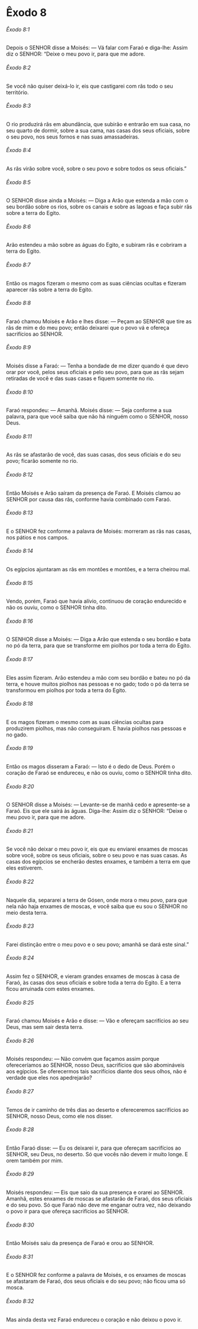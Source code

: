 # Êxodo 8

###### Êxodo 8:1

Depois o SENHOR disse a Moisés: — Vá falar com Faraó e diga-lhe: Assim diz o SENHOR: “Deixe o meu povo ir, para que me adore.

###### Êxodo 8:2

Se você não quiser deixá-lo ir, eis que castigarei com rãs todo o seu território.

###### Êxodo 8:3

O rio produzirá rãs em abundância, que subirão e entrarão em sua casa, no seu quarto de dormir, sobre a sua cama, nas casas dos seus oficiais, sobre o seu povo, nos seus fornos e nas suas amassadeiras.

###### Êxodo 8:4

As rãs virão sobre você, sobre o seu povo e sobre todos os seus oficiais.”

###### Êxodo 8:5

O SENHOR disse ainda a Moisés: — Diga a Arão que estenda a mão com o seu bordão sobre os rios, sobre os canais e sobre as lagoas e faça subir rãs sobre a terra do Egito.

###### Êxodo 8:6

Arão estendeu a mão sobre as águas do Egito, e subiram rãs e cobriram a terra do Egito.

###### Êxodo 8:7

Então os magos fizeram o mesmo com as suas ciências ocultas e fizeram aparecer rãs sobre a terra do Egito.

###### Êxodo 8:8

Faraó chamou Moisés e Arão e lhes disse: — Peçam ao SENHOR que tire as rãs de mim e do meu povo; então deixarei que o povo vá e ofereça sacrifícios ao SENHOR.

###### Êxodo 8:9

Moisés disse a Faraó: — Tenha a bondade de me dizer quando é que devo orar por você, pelos seus oficiais e pelo seu povo, para que as rãs sejam retiradas de você e das suas casas e fiquem somente no rio.

###### Êxodo 8:10

Faraó respondeu: — Amanhã. Moisés disse: — Seja conforme a sua palavra, para que você saiba que não há ninguém como o SENHOR, nosso Deus.

###### Êxodo 8:11

As rãs se afastarão de você, das suas casas, dos seus oficiais e do seu povo; ficarão somente no rio.

###### Êxodo 8:12

Então Moisés e Arão saíram da presença de Faraó. E Moisés clamou ao SENHOR por causa das rãs, conforme havia combinado com Faraó.

###### Êxodo 8:13

E o SENHOR fez conforme a palavra de Moisés: morreram as rãs nas casas, nos pátios e nos campos.

###### Êxodo 8:14

Os egípcios ajuntaram as rãs em montões e montões, e a terra cheirou mal.

###### Êxodo 8:15

Vendo, porém, Faraó que havia alívio, continuou de coração endurecido e não os ouviu, como o SENHOR tinha dito.

###### Êxodo 8:16

O SENHOR disse a Moisés: — Diga a Arão que estenda o seu bordão e bata no pó da terra, para que se transforme em piolhos por toda a terra do Egito.

###### Êxodo 8:17

Eles assim fizeram. Arão estendeu a mão com seu bordão e bateu no pó da terra, e houve muitos piolhos nas pessoas e no gado; todo o pó da terra se transformou em piolhos por toda a terra do Egito.

###### Êxodo 8:18

E os magos fizeram o mesmo com as suas ciências ocultas para produzirem piolhos, mas não conseguiram. E havia piolhos nas pessoas e no gado.

###### Êxodo 8:19

Então os magos disseram a Faraó: — Isto é o dedo de Deus. Porém o coração de Faraó se endureceu, e não os ouviu, como o SENHOR tinha dito.

###### Êxodo 8:20

O SENHOR disse a Moisés: — Levante-se de manhã cedo e apresente-se a Faraó. Eis que ele sairá às águas. Diga-lhe: Assim diz o SENHOR: “Deixe o meu povo ir, para que me adore.

###### Êxodo 8:21

Se você não deixar o meu povo ir, eis que eu enviarei enxames de moscas sobre você, sobre os seus oficiais, sobre o seu povo e nas suas casas. As casas dos egípcios se encherão destes enxames, e também a terra em que eles estiverem.

###### Êxodo 8:22

Naquele dia, separarei a terra de Gósen, onde mora o meu povo, para que nela não haja enxames de moscas, e você saiba que eu sou o SENHOR no meio desta terra.

###### Êxodo 8:23

Farei distinção entre o meu povo e o seu povo; amanhã se dará este sinal.”

###### Êxodo 8:24

Assim fez o SENHOR, e vieram grandes enxames de moscas à casa de Faraó, às casas dos seus oficiais e sobre toda a terra do Egito. E a terra ficou arruinada com estes enxames.

###### Êxodo 8:25

Faraó chamou Moisés e Arão e disse: — Vão e ofereçam sacrifícios ao seu Deus, mas sem sair desta terra.

###### Êxodo 8:26

Moisés respondeu: — Não convém que façamos assim porque ofereceríamos ao SENHOR, nosso Deus, sacrifícios que são abomináveis aos egípcios. Se oferecermos tais sacrifícios diante dos seus olhos, não é verdade que eles nos apedrejarão?

###### Êxodo 8:27

Temos de ir caminho de três dias ao deserto e ofereceremos sacrifícios ao SENHOR, nosso Deus, como ele nos disser.

###### Êxodo 8:28

Então Faraó disse: — Eu os deixarei ir, para que ofereçam sacrifícios ao SENHOR, seu Deus, no deserto. Só que vocês não devem ir muito longe. E orem também por mim.

###### Êxodo 8:29

Moisés respondeu: — Eis que saio da sua presença e orarei ao SENHOR. Amanhã, estes enxames de moscas se afastarão de Faraó, dos seus oficiais e do seu povo. Só que Faraó não deve me enganar outra vez, não deixando o povo ir para que ofereça sacrifícios ao SENHOR.

###### Êxodo 8:30

Então Moisés saiu da presença de Faraó e orou ao SENHOR.

###### Êxodo 8:31

E o SENHOR fez conforme a palavra de Moisés, e os enxames de moscas se afastaram de Faraó, dos seus oficiais e do seu povo; não ficou uma só mosca.

###### Êxodo 8:32

Mas ainda desta vez Faraó endureceu o coração e não deixou o povo ir.

